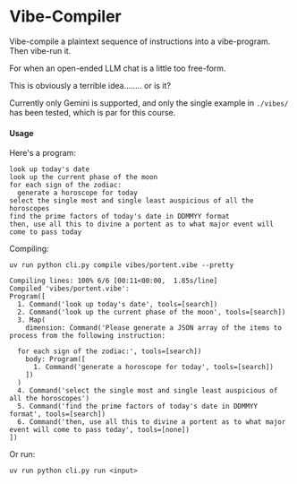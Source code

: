 # Vibe-Compiler


Vibe-compile a plaintext sequence of instructions into a vibe-program. Then vibe-run it.

For when an open-ended LLM chat is a little too free-form.

This is obviously a terrible idea........ or is it?

Currently only Gemini is supported, and only the single example in `./vibes/` has been tested, which is par for this course.

#### Usage

Here's a program:
```
look up today's date
look up the current phase of the moon
for each sign of the zodiac:
  generate a horoscope for today
select the single most and single least auspicious of all the horoscopes
find the prime factors of today's date in DDMMYY format
then, use all this to divine a portent as to what major event will come to pass today
```


Compiling:
```
uv run python cli.py compile vibes/portent.vibe --pretty

Compiling lines: 100% 6/6 [00:11<00:00,  1.85s/line]
Compiled 'vibes/portent.vibe':
Program([
  1. Command('look up today's date', tools=[search])
  2. Command('look up the current phase of the moon', tools=[search])
  3. Map(
    dimension: Command('Please generate a JSON array of the items to process from the following instruction:
  
  for each sign of the zodiac:', tools=[search])
    body: Program([
      1. Command('generate a horoscope for today', tools=[search])
    ])
  )
  4. Command('select the single most and single least auspicious of all the horoscopes')
  5. Command('find the prime factors of today's date in DDMMYY format', tools=[search])
  6. Command('then, use all this to divine a portent as to what major event will come to pass today', tools=[none])
])
```

Or run:
```
uv run python cli.py run <input>
```

